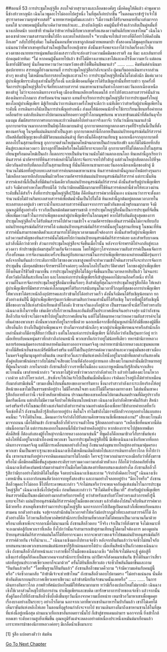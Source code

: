 ##ตอนที่ 53 การประชุมใหญ่จู่สือ
สงบใจด้วยสุราแรงและเลือดของศัตรู เมื่อคิดดูให้ดีแล้ว คำพูดพวกนี้ช่างห้าวหาญนัก
เฉินโฉวพูดอะไรไม่ออกไปครู่หนึ่ง ในที่สุดก็เอ่ยปากขึ้น “ในตอนแรกข้ารู้ว่าเจ้าใช้สุราราดรดความทุกข์จากสตรี”
นายทหารหนุ่มยิ้มและกล่าว “เมื่อวานข้าได้รับจดหมายที่นางส่งมาจากแดนใต้ นางพบคนผู้นั้นที่นางคิดว่าตายแล้วและ...ช่างบังเอิญนัก คนผู้นั้นที่จริงแล้วกลับเป็นคู่หมั้นที่นางเกลียดนัก บอกข้าที ท่านคิดว่าข้าควรยินดีกับพวกเขาหรือแสดงความยินดีกับพวกเขาไหม”
เฉินโฉวมองเขาด้วยความสงสารมากขึ้นไปอีก และตบไหล่ปลอบใจ “หากมันจบไปแล้วทางที่ดีก็อย่าไปคิดถึงมันอีกเลย”
กลับไปที่ทุ่งหิมะ ในคืนนั้นตอนที่พวกเขาถูกล้อมด้วยพลหมาป่า ทั้งสองคนได้พูดคุยกันมากมาย แน่นอนว่าที่พวกเขาคุยกันส่วนใหญ่เป็นเรื่องหญิงชาย ดังนั้นเขาจึงพอจะเอาได้ว่าเกิดเรื่องอะไรขึ้น
ดวงตาของนายทหารหนุ่มพลันเปล่งแสงราวกับจะส่องสว่างความมืดมิดของราตรี ลม หิมะ และเส้นทางที่ปกคลุมด้วยหิมะ “ไม่ หากคนผู้นั้นตายไปแล้ว ข้าก็ไม่มีทางเอาชนะเขาได้และคงไร้ซึ่งความหวัง แต่ตอนนี้เขายังมีชีวิตอยู่ นั่นก็หมายความว่าความหวังของข้าได้ฟื้นคืนชีพมาแล้ว”
……
……
คิมหันต์ดำเนินมาสุดปลายทาง สารทฤดูก็ย่างมาแทนที่ การประชุมใหญ่จู่สือกำลังจะมาถึง ผู้คนเริ่มออกเดินทางจากส่วนต่างๆ ของต้าลู่
ไม่เหมือนกับการสอบใหญ่และสวนโจว การประชุมใหญ่จู่สือนั้นไม่โด่งดังนัก มีแค่แวดวงผู้บำเพ็ญเพียรระดับสูงเท่านั้นที่รู้เรื่องนี้ และมีเพียงคนที่คู่ควรได้รับเชิญเท่านั้นที่ทราบข่าว ทุกครั้งที่จัดการประชุมใหญ่จู่สือก็จะจัดที่ทะเลสาบสวรรค์ บนเขาหานซานอันห่างไกลทางตะวันออกเฉียงเหนือของต้าลู่ ไม่ว่าจะออกเดินทางจากจิงตู เมืองเทียนเหลียงหรือแดนใต้ การไปยังทะเลสาบสวรรค์นั้นล้วนต้องเดินทางไกลมาก สำหรับคนจำนวนมาก แทนที่จะเรียกการประชุมใหญ่จู่สือว่าการประชุมครั้งใหญ่ของโลกผู้บำเพ็ญเพียร มิสู้เรียกมันว่าการเดินทางครั้งใหญ่จะดีกว่า
แน่ทีเดียวว่าสำหรับผู้บำเพ็ญเพียรในระดับนี้ การเดินทางก็นับเป็นการบำเพ็ญอย่างหนึ่ง ส่งผลให้น้อยคนนักที่จะใช้กระเรียนเซียนหรือค่ายกลเคลื่อนย้าย แต่กลับเดินทางไปตามถนนที่ทอดยาวอยู่ทั่วโลกมนุษย์แทน พวกเขาข้ามแม่น้ำที่ตัดกันดุจใยแมงมุม สัมผัสบรรยากาศรอบกายและก้าวเดินต่อไปอย่างเอาจริงเอาจัง
ว่ากันว่าเมื่อนานมาแล้วมีอุกกาบาตจำนวนมากกลายเป็นผีพุ่งไต้ลงมาบนต้าลู่ อุกกาบาตหลายลูกตกลงตรงจุดที่ปัจจุบันนี้เป็นที่ตั้งของนครจิงตู ในจุดที่แผ่นดินยกตัวเป็นภูเขา อุกกาบาตเหล่านี้ก็กลายเป็นแผ่นป้ายอนุสรณ์คัมภีร์สวรรค์เปิดสติสัมปชัญญะของสิ่งมีชีวิตบนแผ่นดินต้าลู่ ที่ตรงนั้นก็คือสุสานเทียนซู นอกเหนือจากอุกกาบาตที่ตกลงไปในสุสานเทียนซู อุกกาบาตส่วนใหญ่มอดไหม้จนกลายเป็นเถ้าบนท้องฟ้า และก็มีไม่น้อยที่กลับคืนสู่ทะเลแห่งดวงดาว มีบางลูกที่โชคดีหรือโชคไม่ดีก็ยากจะบอกได้ อุกกาบาตรที่ไม่ได้ตกลงไปในสุสานเทียนซูหรือมอดไหม้เป็นเถ้า ก็แตกกระจายเป็นหินจำนวนนับไม่ถ้วนตกลงบนโลก หินเหล่านี้ถูกเรียกว่าหินสวรรค์
น่าอัศจรรย์ที่หินสวรรค์เหล่านี้ไม่ได้กระจัดกระจายไปทั่วต้าลู่ แต่ส่วนใหญ่กลับตกลงไปที่จุดเดียวกันคล้ายกับที่ตกลงไปในสุสานเทียนซู
ที่นั่นก็คือหานซานทางตะวันออกเฉียงเหนือของต้าลู่ มีจำนวนไม่น้อยที่อยู่รอบทะเลสาบสวรรค์บนยอดเขาหานซาน
หินสวรรค์เหล่านั้นถูกเผาไหม้อย่างรุนแรง ไม่เหลือลวดลายลึกลับบนพื้นผิวหรือความอัศจรรย์เช่นแผ่นป้ายอนุสรณ์คัมภีร์สวรรค์ แต่กระนั้นหินสวรรค์เหล่านี้ก็เป็นสิ่งที่มีต้นกำเนิดเดียวกับแผ่นป้ายอนุสรณ์คัมภีร์สวรรค์ ดังนั้นสำหรับผู้บำเพ็ญเพียรแล้ว จึงมีค่าอย่างหาใดเปรียบมิได้ ว่ากันว่ามียอดฝีมือมากมายที่ใช้หินสวรรค์เหล่านี้ช่วยให้ทะลวงผ่านระดับขั้นได้สำเร็จ
สิ่งที่การประชุมใหญ่จู่สือ[1]ต้ม ก็คือหินสวรรค์พวกนี้นั่นเอง แน่นอนว่าการจะตั้งเตาจำนวนนับไม่ถ้วนริมทะเลสาบสวรรค์เพื่อต้มน้ำนั้นเป็นไปไม่ได้ หินเหล่านี้ถูกต้มอยู่ตลอดเวลาภายในทะเลสาบเองอยู่แล้ว เพราะน้ำในทะเลสาบสวรรค์นั้นมาจากการรวมตัวกันของน้ำพุร้อนมากมาย จึงมีอุณหภูมิที่สูงอย่างยิ่ง ราวกับเป็นหม้อต้มตามธรรมชาติ
การประชุมใหญ่จู่สือนั้นเป็นการประชุมที่จัดขึ้นเพื่อเพิ่มความเร็วในการบำเพ็ญของเหล่าผู้บำเพ็ญเพียรในโลกมนุษย์ หากได้รับอันดับสูงสุดของการประชุมใหญ่จู่สือก็จะได้รับหินสวรรค์ไปทำความเข้าใจ ความอัศจรรย์ของหินสวรรค์นั้นไม่อาจเทียบกับแผ่นป้ายอนุสรณ์คัมภีร์สวรรค์ได้ แต่แผ่นป้ายอนุสรณ์คัมภีร์สวรรค์นั้นอยู่ในสุสานเทียนซู ในขณะที่หินสวรรค์นั้นสามารถพกติดตัวและสามารถใช้ได้ทุกเวลาตามแต่ใจต้องการ ดังนั้นสำหรับผู้บำเพ็ญเพียรแล้วความสำคัญของหินสวรรค์นั้นไม่น้อยไปกว่าแผ่นป้ายอนุสรณ์คัมภีร์สวรรค์เลย และสำหรับบางคนแล้วสิ่งนี้ดีกว่าด้วยซ้ำ
ส่วนการประชุมใหญ่จู่สือจะจัดขึ้นเมื่อไรนั้น หลังจากจักรพรรดิไท่จงกลับสู่ทะเลดวงดาว ห้าปราชญ์แปดมรสุมก็ร่วมกันจัดวางแผน โดยให้ผู้อาวุโสจากหอความลับสวรรค์เป็นคนจัดการเรื่องทั้งหมด การจัดงานแต่ละครั้งจะขึ้นอยู่กับสถานการณ์ในการบำเพ็ญเพียรของเหล่ายอดฝีมือรุ่นเยาว์ หลังจากยืนยันแล้วว่าระดับการฝึกวิชาของพวกเขาสูงพอที่จะทำความเข้าใจหินสวรรค์จึงจะทำการจัดการประชุมขึ้น
เมื่อยุคสมัยของจักรพรรดิไท่จงค่อยๆ เคลื่อนไกลไปในประวัติศาสตร์ โลกของผู้บำเพ็ญเพียรก็ยิ่งเย็นชาไร้ชีวิตชีวามากขึ้น การประชุมใหญ่จู่สือไม่ได้ถูกจัดขึ้นมาเป็นเวลาหลายสิบปีแล้ว ไม่จนกระทั่งหวังผ้อได้สั่นสะเทือนโลก และโลกแห่งการบำเพ็ญเพียรก็เข้าสู่ยุคดอกไม้บานอีกครั้งหนึ่ง ทำให้ความถี่ในการจัดการประชุมใหญ่จู่สือมีมากขึ้นเรื่อยๆ
สิ่งสำคัญที่สุดในการประชุมใหญ่จู่สือก็คือ ให้เหล่าผู้บำเพ็ญเพียรที่มีพรสวรรค์แห่งโลกมนุษย์ได้รับการสนับสนุนในเวลาที่วิกฤตที่สุดของการบำเพ็ญเพียร ให้พวกเขาได้ตระหนักถึงอุปสรรคและก้าวข้ามไปได้อย่างรวดเร็ว ดังนั้นจึงมีคนได้รับเชิญน้อยมาก ยกตัวอย่างเช่นปีนี้ มีผู้บำเพ็ญเพียรรุ่นเยาว์เพียงสามสิบกว่าคนเท่านั้นที่ได้รับเชิญ
ในรายชื่อผู้ได้รับเชิญนี้ มีชื่อของกวนไป๋แห่งสำนักเทียนเต้าที่โด่งดัง ชิวซานจวินเองก็อยู่ด้วย เป็นธรรมดาที่จะมีสวีโหย่วหรงกับเฉินฉางเซิงในรายชื่อ เช่นเดียวกับโก่วหานสือและอันดับสี่ในประกาศเตี่ยนจินอย่างจงฮุ่ย แม้ว่าถังซานสือลิ่วกับเจ๋อซิ่วจะไม่อาจเข้าไปอยู่ในประกาศเตี่ยนจิน แต่ก็ไม่ได้หมายความว่าหอความลับสวรรค์จะไม่เห็นค่าของพวกเขา ดังนั้นพวกเขาก็อยู่ในรายชื่อด้วย
นอกเหนือจากชื่อที่คุ้นหูเหล่านี้ก็ยังมีชื่อของผู้มีชื่อเสียงอื่นอีก บ้างก็เป็นผู้บำเพ็ญพเนจร บ้างก็มาจากสำนักเล็กๆ พวกผู้บำเพ็ญเพียรพเนจรหรือสำนักเล็กเหล่านั้นต่างก็มีอายุสี่สิบกว่าปีแล้ว แต่ในโลกแห่งการบำเพ็ญเพียร นี่ก็ยังถือว่ายังเป็นรุ่นเยาว์อยู่ ทว่าเมื่อเทียบกับคนหนุ่มสาวที่กล่าวถึงก่อนหน้านี้ พวกเขาก็แก่กว่าอยู่ไม่น้อยทีเดียว
ทหารม้านิกายหลวงหลายร้อยคนคุ้มครองรถม้าหลายคันเดินทางออกจากนครจิงตู
เหล่าทหารม้านิกายหลวงและขุนพลเทพต่างก็มีสีหน้าเย็นชาและมีรัศมีที่เคร่งขรึม แต่ก็ไม่เป็นอุปสรรคต่อความกล้าและความมุ่งมั่นของชาวเมืองในนครจิงตูที่มามุงดูอย่างตื่นเต้น
เหมาชิวอวี่และราชันย์แห่งหลิงไห่นั่งอยู่ในรถม้าที่แตกต่างกันสองคัน ทั้งคู่หลับตาพักผ่อนราวกับไม่สนใจเสียงตะโกนที่ดังก้องอยู่ภายนอก
เสียงตะโกนเหล่านั้นมีเป้าหมายอยู่ที่ผู้คนในรถม้า
ภายในรถม้า ถังซานสือลิ่ววางรายชื่อในมือลง และเกาหูเหมือนกับรู้สึกคันจากเสียงตะโกนนั้น เขาส่ายหน้ากล่าว “พวกเขาไม่รู้ด้วยซ้ำว่าพวกเรากำลังทำอะไร แล้วทำไมต้องตะโกนโหวกเวกด้วย แล้วก็โหรวเอ๋อร์...ข้าเพิ่งจะให้เงินเจ้าไปเป็นพันเมื่อคืนนี้เอง เจ้าคิดอะไรอยู่ถึงได้ทำท่าเหมือนกับมาส่งสามีเช่นนี้”
เขามองขึ้นไปบนชั้นสองของอาคารริมทาง ซึ่งนางรำสาวกำลังเกาะระเบียงร้องไห้อยู่ สีหน้าของเขาไม่เป็นธรรมชาติอยู่บ้าง
ไม่มีใครสนใจเขา และก็ไม่มีใครมองมาทางเขา ไม่เช่นนั้นเขาคงรู้สึกอับอายยิ่งกว่านี้
เจ๋อซิ่วหลับตาพักผ่อน ปราณแท้ของเขาเคลื่อนไปตามเส้นลมปราณที่ผิดรูปราวกับมีดกรีดเฉือน แต่กลับไม่มีความเจ็บปวดให้เห็นบนใบหน้าเขา
เฉินฉางเซิงกำลังศึกษาคัมภีร์เต๋า สีหน้าเคร่งขรึมจริงจังในขณะที่ห้วงแห่งจิตกำลังทำการคำนวณอย่างต่อเนื่องเพื่อหาวิธีทำลายค่ายกลที่หวังจื่อเช่อทิ้งไว้
ถังซานสือลิ่วรู้สึกอับอายอยู่บ้าง คิดในใจ ทำไมข้าถึงไม่อาจปลีกตัวจากทุกอย่างได้แบบสองคนนี้นะ
“เจ้าได้ยินไหม...มีคนเดาว่าเจ้ากำลังไปยังสถานศึกษาหนานซีเพื่อขอแต่งงาน!”
เสียงตะโกนดังมาจากถนน เมื่อได้ยินเข้า ถังซานสือลิ่วก็หัวเราะจนตัวโยน รู้สึกตลกอย่างมาก
“เหลือเชื่อที่คนพวกนี้คิดเช่นนี้ออกมาได้ แต่การแสดงออกในตอนนี้ก็นับว่าคล้ายคลึงอยู่บ้าง หากต้องการจะไปสู่ขอเทพธิดาศักดิ์สิทธิ์ ก็ต้องส่งสองผู้ยิ่งใหญ่จากนิกายหลวงออกมาเช่นนี้”
ที่พูดถึงก็คือเหมาชิวอวี่กับราชันย์แห่งหลิงไห่ที่นั่งอยู่ในรถม้าเบื้องหน้าพวกเขา
ในการประชุมใหญ่จู่สือปีนี้ มีเพียงเฉินฉางเซิงกับพวกที่ออกเดินทางจากนครจิงตู แต่ก็มีการเคลื่อนพลอย่างยิ่งใหญ่ ถึงขนาดส่งมุขนายกใหญ่สองท่านมาคุ้มครองพวกเขา
นั่นเป็นเพราะฐานะของเฉินฉางเซิงไม่เหมือนเดิมอีกต่อไปและการเดินทางก็ยาวไกล ยิ่งไปกว่านั้น เขาหานซานยังอยู่ห่างจากดินแดนเผ่ามารไม่ไกลนัก ใครจะรู้ว่าพวกเผ่ามารจะลงมือกับว่าที่สังฆราชหรือไม่ เมื่อมียอดฝีมือขั้นสูงสุดของระดับรวบรวมดวงดาวมาส่งด้วยตัวเอง ก็ถือได้ว่าปลอดภัยยิ่งขึ้น
เฉินฉางเซิงยังคงก้มหน้าก้มตาอ่านตำราในมือโดยไม่แสดงท่าทีตอบสนองแต่อย่างใด
ถังซานสือลิ่วก็รู้สึกว่ามีบางอย่างไม่ปกติได้ในที่สุด จึงตบบ่าเฉินฉางเซิงและถาม “เจ้ากำลังคิดอะไรอยู่”
เฉินฉางเซิงเงยหน้าขึ้น แงะเอาก้อนขนสัตว์ออกจากหูทั้งสองข้าง และถามอย่างใจลอยอยู่บ้าง “มีอะไรหรือ”
ถังซานสือลิ่วพูดอะไรไม่ออก ชี้ไปที่กระดาษและกล่าว “เจ้าไม่สนหรือว่าจะพบเจอกับคู่แข่งเช่นไรในการประชุมใหญ่จู่สือ”
เฉินฉางเซิงนิ่งไปครู่หนึ่ง ก่อนยิ้มและกล่าวว่า “ข้าไม่คิดที่จะขึ้นเวที”
สำหรับผู้บำเพ็ญเพียร หินสวรรค์นั้นเป็นของมีค่าอย่างมากสำหรับการหยั่งรู้ ทว่าสำหรับเขากับสวีโหย่วหรงแล้วการหยั่งรู้นี้แทบจะไร้ค่า
แผ่นป้ายอนุสรณ์คัมภีร์สวรรค์อยู่ในมือของพวกเขา แล้วยังต้องไปสนใจกับหินสวรรค์พวกนี้ด้วยหรือ
สาเหตุที่เขาเข้าร่วมการประชุมใหญ่จู่สือ นอกจากการไปเปิดหูเปิดตาแล้วก็เพื่อพบกับคนสองสามคน ยกตัวอย่างเช่น จงฮุ่ยจากสำนักต้นไหวอาจทำให้หวังผ้อปรากฏตัวที่ทะเลสาบสวรรค์ก็ได้ อีกตัวอย่างก็คือ โก่วหานสือกับพวกศิษย์สำนักกระบี่หลีซานที่พวกเขาไม่ได้พบมาเป็นเวลานานก็มาด้วย หรือนางที่เขาเพิ่งจะจากลาเมื่อไม่นานมานี้
ถังซานสือลิ่วตอบ “ก็จริง เจ้าเป็นว่าที่สังฆราช จึงไม่เหมาะที่จะลงมาต่อสู้กับพวกเราที่เหลือ ยิ่งไปกว่านั้นเจ้าสามารถเข้าสุสานเทียนซูได้ตามใจต้องการ มองดูแผ่นป้ายอนุสรณ์คัมภีร์สวรรค์แผ่นใดก็ได้ที่อยากจะมอง หากจะพาสาวของเจ้าไปชมแผ่นป้ายอนุสรณ์คัมภีร์สวรรค์ด้วยกัน เจ้าก็นำนาง...”
เฉินฉางเซิงมองไปทางเจ๋อซิ่ว หลังจากยืนยันแล้วว่าเจ๋อซิ่วไม่สนใจกับบทสนทนาของพวกเขาเลยแม้แต่น้อยเขาก็รู้สึกผ่อนคลายได้บ้าง
เมื่อเห็นสีหน้าเป็นกังวลของเฉินฉางเซิง ถังซานสือลิ่วก็ส่ายหน้าและวางรายชื่อไว้ในมือของเฉินฉางเซิง “ต่อให้เจ้าไม่คิดจะสู้ คู่ต่อสู้ที่แข็งแกร่งที่สุดก็ยังคงเป็นพวกคนจากสำนักกระบี่หลีซาน เผ่าปีศาจก็ส่งคนมาเช่นกัน ข้าได้ยินมาว่าเสี่ยวเต๋อที่อยู่บนประกาศเซียวเหยาก็จะมาด้วย”
ครั้นได้ยินชื่อเสี่ยวเต๋อ เจ๋อซิ่วก็พลันลืมตาขึ้นและถาม “ยืนยันแล้วหรือ”
“โดยพื้นฐานก็ยืนยันแล้ว” ถังซานสือลิ่วขมวดคิ้วถาม “เจ้ามีความแค้นกับคนผู้นี้หรือ”
เจ๋อซิ่วถามกลับ “ถ้าข้ามีเจ้าจะช่วยข้าไหม”
ถังซานสือลิ่วตอบไปตามตรง “ไม่อย่างแน่นอน นั่นคือห้าอันดับแรกบนประกาศเซียวเหยาเชียวนะ แล้วข้าสนิทกับเจ้าขนาดนั้นเลยหรือ”
……
……
ในการเดินทางอันยาวไกล ภาพทิวทัศน์แปลกใหม่มีให้ทัศนามากมาย ทว่ามีเรื่องแปลกใหม่ไม่มากนัก
เฉินฉางเซิงใช้เวลาส่วนใหญ่ไปกับการอ่าน บำเพ็ญเพียรและขบคิด เขารักษาอาการป่วยของเจ๋อซิ่ว แล้วจากนั้นทั้งคู่ก็มองไปที่ถังซานสือลิ่วซึ่งบึ้งตึงขึ้นทุกวันเนื่องจากความเบื่อหน่าย เหมาชิวอวี่มาหาเขาเพื่อพูดคุยเรื่องบางอย่างเป็นระยะๆ อย่างไรก็ตาม นอกจากเวลาที่พวกเขากินอาหารในป่ากันแล้ว เขาก็ไม่เคยได้เห็นราชันย์แห่งหลิงไห่เลย
ในตอนที่ฤดูร้อนกำลังจะจากไป ขบวนเดินทางก็มาถึงเขาหานซานได้ในที่สุด
ที่แห่งนี้อยู่เหนือสุด ผ่านแนวเทือกเขาอันทอดยาวนั้นไป ก็เข้าสู่ชายแดนเผ่ามาร นอกจากนี้ ยิ่งเข้าใกล้ยอดเขา ระดับความสูงยิ่งเพิ่มขึ้น อุณหภูมิรังแต่จะลดลงอย่างต่อเนื่องประหนึ่งเหมันต์มาเยือนแล้ว เกราะทหารม้าของนิกายหลวงค่อยๆ มีเกล็ดน้ำแข็งมาเกาะ 

[1] จู่สือ แปลตรงตัวว่า ต้มหิน


[Go To Next Chapter]( ./563.md)
